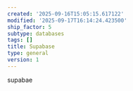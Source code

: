 ```yaml
---
created: '2025-09-16T15:05:15.617122'
modified: '2025-09-17T16:14:24.423500'
ship_factor: 5
subtype: databases
tags: []
title: Supabase
type: general
version: 1
---
```


supabae